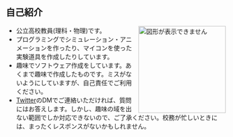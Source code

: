 ## 自己紹介

<img src="https://avatars.githubusercontent.com/u/62343651?s=400&u=66fa1053ffb4b798bd22bc86d1a06210b68e5d7c&v=4" alt="図形が表示できません" border="0"
width="200"  align="right" />

* 公立高校教員(理科・物理)です。
* プログラミングでシミュレーション・アニメーションを作ったり、マイコンを使った実験道具を作成したりしています。
* 趣味でソフトウェア作成をしています。あくまで趣味で作成したものです。ミスがないようにしていますが、自己責任でご利用ください。
* [Twitter](https://twitter.com/phys_ken)のDMでご連絡いただければ、質問にはお答えします。しかし、趣味の域を出ない範囲でしか対応できないので、ご了承ください。校務が忙しいときには、まったくレスポンスがないかもしれません。
